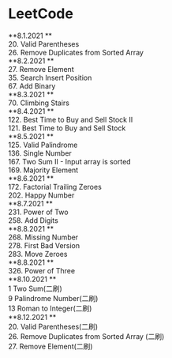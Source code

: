 # LeetCode  
**8.1.2021  **  
20. Valid Parentheses  
26. Remove Duplicates from Sorted Array  
**8.2.2021  **  
27. Remove Element  
35. Search Insert Position  
67. Add Binary  
**8.3.2021  **  
70. Climbing Stairs  
**8.4.2021  **  
122. Best Time to Buy and Sell Stock II  
121. Best Time to Buy and Sell Stock  
**8.5.2021  **  
125. Valid Palindrome  
136. Single Number  
167. Two Sum II - Input array is sorted   
169. Majority Element  
**8.6.2021  **  
172. Factorial Trailing Zeroes  
202. Happy Number  
**8.7.2021  **  
231. Power of Two  
258. Add Digits  
**8.8.2021  **  
268. Missing Number  
278. First Bad Version  
283. Move Zeroes  
**8.8.2021  **   
326. Power of Three  
**8.10.2021  **  
1  Two Sum(二刷)  
9 Palindrome Number(二刷)  
13  Roman to Integer(二刷)    
**8.12.2021  **  
20. Valid Parentheses(二刷)   
26. Remove Duplicates from Sorted Array (二刷)   
27. Remove Element(二刷)     
